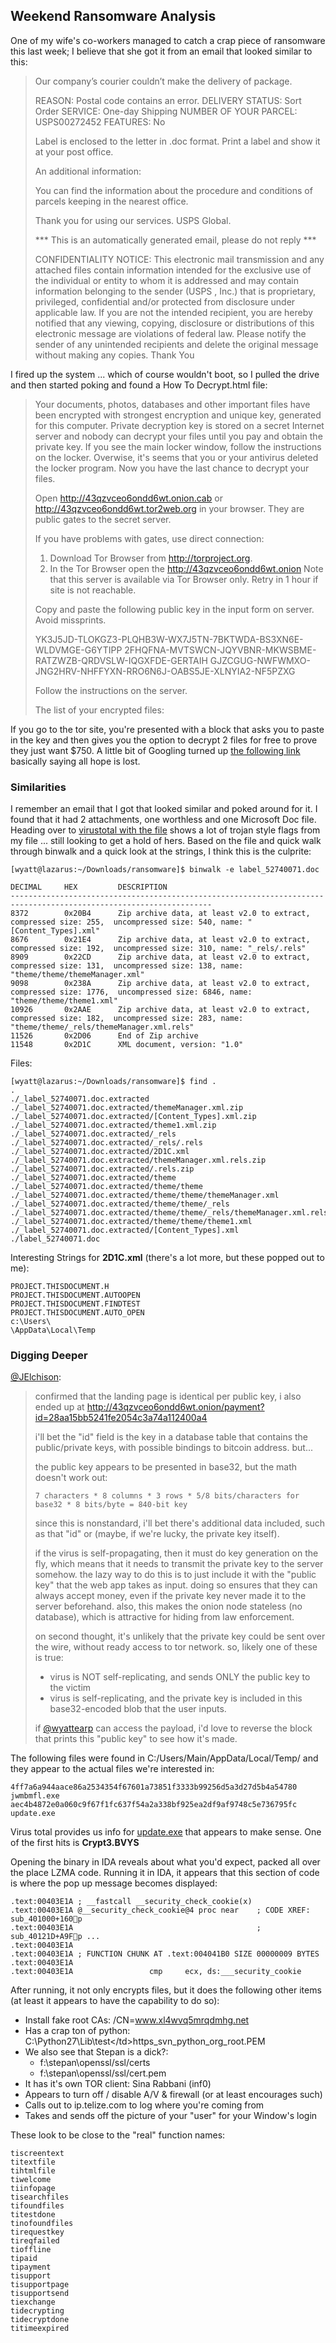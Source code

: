 ## Weekend Ransomware Analysis
One of my wife's co-workers managed to catch a crap piece of ransomware this last week; I believe that she got it from an email that looked similar to this:

> Our company’s courier couldn’t make the delivery of package.
>
> REASON: Postal code contains an error.
> DELIVERY STATUS: Sort Order
> SERVICE: One-day Shipping
> NUMBER OF YOUR PARCEL: USPS00272452
> FEATURES: No
>
> Label is enclosed to the letter in .doc format.
> Print a label and show it at your post office.
>
> An additional information:
>
> You can find the information about the procedure and conditions of parcels keeping in the nearest office.
>
> Thank you for using our services.
> USPS Global.
>
> *** This is an automatically generated email, please do not reply ***
>
> CONFIDENTIALITY NOTICE:
> This electronic mail transmission and any attached files contain information intended for the exclusive use of the individual or entity to whom it is addressed and may contain information belonging to the sender (USPS , Inc.) that is proprietary, privileged, confidential and/or protected from disclosure under applicable law. If you are not the intended recipient, you are hereby notified that any viewing, copying, disclosure or distributions of this electronic message are violations of federal law. Please notify the sender of any unintended recipients and delete the original message without making any copies.  Thank You

I fired up the system ... which of course wouldn't boot, so I pulled the drive and then started poking and found a How To Decrypt.html file:

> Your documents, photos, databases and other important files have been encrypted with strongest encryption and unique key, generated for this computer.
> Private decryption key is stored on a secret Internet server and nobody can decrypt your files until you pay and obtain the private key.
> If you see the main locker window, follow the instructions on the locker.
> Overwise, it's seems that you or your antivirus deleted the locker program.
> Now you have the last chance to decrypt your files.
>
> Open http://43qzvceo6ondd6wt.onion.cab or http://43qzvceo6ondd6wt.tor2web.org in your browser. They are public gates to the secret server.
>
> If you have problems with gates, use direct connection:
>
> 1. Download Tor Browser from http://torproject.org.
> 2. In the Tor Browser open the http://43qzvceo6ondd6wt.onion
>    Note that this server is available via Tor Browser only.
>    Retry in 1 hour if site is not reachable.
>
> Copy and paste the following public key in the input form on server. Avoid missprints.
>
>    YK3J5JD-TLOKGZ3-PLQHB3W-WX7J5TN-7BKTWDA-BS3XN6E-WLDVMGE-G6YTIPP
>    2FHQFNA-MVTSWCN-JQYVBNR-MKWSBME-RATZWZB-QRDVSLW-IQGXFDE-GERTAIH
>    GJZCGUG-NWFWMXO-JNG2HRV-NHFFYXN-RRO6N6J-OABS5JE-XLNYIA2-NF5PZXG
>
> Follow the instructions on the server.
>
> The list of your encrypted files:

If you go to the tor site, you're presented with a block that asks you to paste in the key and then gives you the option to decrypt 2 files for free to prove they just want $750.  A little bit of Googling turned up [the following link](http://www.pcrisk.com/removal-guides/8120-your-personal-files-are-encrypted-virus) basically saying all hope is lost.

### Similarities
I remember an email that I got that looked similar and poked around for it. I found that it had 2 attachments, one worthless and one Microsoft Doc file. Heading over to [virustotal with the file](https://www.virustotal.com/en/file/1d3ca0a972e788bd6e693d4a08ea80d228ebe4b4a56a3ff47cfd025bfd607999/analysis/) shows a lot of trojan style flags from my file ... still looking to get a hold of hers. Based on the file and quick walk through binwalk and a quick look at the strings, I think this is the culprite:

    [wyatt@lazarus:~/Downloads/ransomware]$ binwalk -e label_52740071.doc

    DECIMAL   	HEX       	DESCRIPTION
    -------------------------------------------------------------------------------------------------------------------
    8372      	0x20B4    	Zip archive data, at least v2.0 to extract, compressed size: 255,  uncompressed size: 540, name: "[Content_Types].xml"
    8676      	0x21E4    	Zip archive data, at least v2.0 to extract, compressed size: 192,  uncompressed size: 310, name: "_rels/.rels"
    8909      	0x22CD    	Zip archive data, at least v2.0 to extract, compressed size: 131,  uncompressed size: 138, name: "theme/theme/themeManager.xml"
    9098      	0x238A    	Zip archive data, at least v2.0 to extract, compressed size: 1776,  uncompressed size: 6846, name: "theme/theme/theme1.xml"
    10926     	0x2AAE    	Zip archive data, at least v2.0 to extract, compressed size: 182,  uncompressed size: 283, name: "theme/theme/_rels/themeManager.xml.rels"
    11526     	0x2D06    	End of Zip archive
    11548     	0x2D1C    	XML document, version: "1.0"

Files:

    [wyatt@lazarus:~/Downloads/ransomware]$ find .
    .
    ./_label_52740071.doc.extracted
    ./_label_52740071.doc.extracted/themeManager.xml.zip
    ./_label_52740071.doc.extracted/[Content_Types].xml.zip
    ./_label_52740071.doc.extracted/theme1.xml.zip
    ./_label_52740071.doc.extracted/_rels
    ./_label_52740071.doc.extracted/_rels/.rels
    ./_label_52740071.doc.extracted/2D1C.xml
    ./_label_52740071.doc.extracted/themeManager.xml.rels.zip
    ./_label_52740071.doc.extracted/.rels.zip
    ./_label_52740071.doc.extracted/theme
    ./_label_52740071.doc.extracted/theme/theme
    ./_label_52740071.doc.extracted/theme/theme/themeManager.xml
    ./_label_52740071.doc.extracted/theme/theme/_rels
    ./_label_52740071.doc.extracted/theme/theme/_rels/themeManager.xml.rels
    ./_label_52740071.doc.extracted/theme/theme/theme1.xml
    ./_label_52740071.doc.extracted/[Content_Types].xml
    ./label_52740071.doc

Interesting Strings for **2D1C.xml** (there's a lot more, but these popped out to me):

    PROJECT.THISDOCUMENT.H
    PROJECT.THISDOCUMENT.AUTOOPEN
    PROJECT.THISDOCUMENT.FINDTEST
    PROJECT.THISDOCUMENT.AUTO_OPEN
    c:\Users\
    \AppData\Local\Temp

### Digging Deeper
[@JElchison](https://github.com/JElchison):

> confirmed that the landing page is identical per public key, i also ended up at http://43qzvceo6ondd6wt.onion/payment?id=28aa15bb5241fe2054c3a74a112400a4
>
> i'll bet the "id" field is the key in a database table that contains the public/private keys, with possible bindings to bitcoin address.  but...
>
> the public key appears to be presented in base32, but the math doesn't work out:
>
>     7 characters * 8 columns * 3 rows * 5/8 bits/characters for base32 * 8 bits/byte = 840-bit key
>
> since this is nonstandard, i'll bet there's additional data included, such as that "id" or (maybe, if we're lucky, the private key itself).
>
> if the virus is self-propagating, then it must do key generation on the fly, which means that it needs to transmit the private key to the server somehow.  the lazy way to do this is to just include it with the "public key" that the web app takes as input.  doing so ensures that they can always accept money, even if the private key never made it to the server beforehand.  also, this makes the onion node stateless (no database), which is attractive for hiding from law enforcement.
>
> on second thought, it's unlikely that the private key could be sent over the wire, without ready access to tor network.  so, likely one of these is true:
>
>  * virus is NOT self-replicating, and sends ONLY the public key to the victim
>  * virus is self-replicating, and the private key is included in this base32-encoded blob that the user inputs.
>
> if [@wyattearp](https://github.com/wyattearp) can access the payload, i'd love to reverse the block that prints this "public key" to see how it's made.

The following files were found in C:/Users/Main/AppData/Local/Temp/ and they appear to the actual files we're interested in:

    4ff7a6a944aace86a2534354f67601a73851f3333b99256d5a3d27d5b4a54780  jwmbmfl.exe
    aec4b4872e0a060c9f67f1fc637f54a2a338bf925ea2df9af9748c5e736795fc  update.exe

Virus total provides us info for [update.exe](https://www.virustotal.com/en/file/aec4b4872e0a060c9f67f1fc637f54a2a338bf925ea2df9af9748c5e736795fc/analysis/) that appears to make sense. One of the first hits is **Crypt3.BVYS**

Opening the binary in IDA reveals about what you'd expect, packed all over the place LZMA code. Running it in IDA, it appears that this section of code is where the pop up message becomes displayed:

    .text:00403E1A ; __fastcall __security_check_cookie(x)
    .text:00403E1A @__security_check_cookie@4 proc near    ; CODE XREF: sub_401000+160p
    .text:00403E1A                                         ; sub_40121D+A9Fp ...
    .text:00403E1A
    .text:00403E1A ; FUNCTION CHUNK AT .text:004041B0 SIZE 00000009 BYTES
    .text:00403E1A
    .text:00403E1A                 cmp     ecx, ds:___security_cookie

After running, it not only encrypts files, but it does the following other items (at least it appears to have the capability to do so):
  * Install fake root CAs: /CN=www.xl4wvq5mrqdmhg.net
  * Has a crap ton of python: <tr><td>C:\Python27\Lib\test\</td><td>https_svn_python_org_root.PEM</td></tr>
  * We also see that Stepan is a dick?:
    * f:\stepan\openssl/ssl/certs
    * f:\stepan\openssl/ssl/cert.pem
  * It has it's own TOR client: Sina Rabbani (inf0)
  * Appears to turn off / disable A/V & firewall (or at least encourages such)
  * Calls out to ip.telize.com to log where you're coming from
  * Takes and sends off the picture of your "user" for your Window's login

These look to be close to the "real" function names:

    tiscreentext
    titextfile
    tihtmlfile
    tiwelcome
    tiinfopage
    tisearchfiles
    tifoundfiles
    titestdone
    tinofoundfiles
    tirequestkey
    tireqfailed
    tioffline
    tipaid
    tipayment
    tisupport
    tisupportpage
    tisupportsend
    tiexchange
    tidecrypting
    tidecryptdone
    titimeexpired
